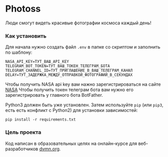 # Photoss
Люди смогут видеть красивые фотографии космоса каждый день!

### Как установить
Для начала нужно создать файл `.env` в папке со скриптом и заполнить по шаблону:
```
NASA_API_KEY=ТУТ_ВАШ_API_KEY
TELEGRAM_BOT_TOKEN=ТУТ_ВАШ_ТОКЕН_ТЕЛЕГРАМ_БОТА
TELEGRAM_CHANNEL_ID=ТУТ_ПРИГЛАШЕНИЕ_В_ВАШ_ТЕЛЕГРАМ_КАНАЛ
DELAY=ТУТ_ЗАДЕРЖКА_МЕЖДУ_ОТПРАВКОЙ_ФОТОГРАФИЙ_В_СЕКУНДАХ
```

Чтобы получить NASA api key вам нажно зарегистрироваться на сайте [NASA](https://api.nasa.gov/)
Чтобы получить токен телеграм бота вам нужно его зарегистрировать у главного бота BotFather.

Python3 должен быть уже установлен. 
Затем используйте `pip` (или `pip3`, есть есть конфликт с Python2) для установки зависимостей:
```
pip install -r requirements.txt
```

### Цель проекта

Код написан в образовательных целях на онлайн-курсе для веб-разработчиков [dvmn.org](https://dvmn.org/).
